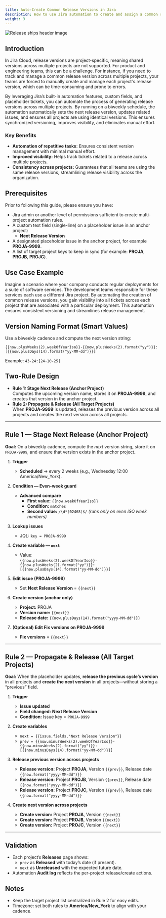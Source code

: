 ```yaml
---
title: Auto-Create Common Release Versions in Jira
description: How to use Jira automation to create and assign a common release version to multiple projects. 
weight: 3
---
```


![Release ships header image](/images/ship/ships.png)

## Introduction
In Jira Cloud, release versions are project-specific, meaning shared versions across multiple projects are not supported. For product and engineering teams, this can be a challenge. For instance, if you need to track and manage a common release version across multiple projects, your teams are forced to manually create and manage each project's release version, which can be time-consuming and prone to errors.

By leveraging Jira’s built-in automation features, custom fields, and placeholder tickets, you can automate the process of generating release versions across multiple projects. By running on a biweekly schedule, the automation automatically sets the next release version, updates related issues, and ensures all projects are using identical versions. This ensures synchronized versioning, improves visibility, and eliminates manual effort.

### Key Benefits
- **Automation of repetitive tasks:** Ensures consistent version management with minimal manual effort.
- **Improved visibility:** Helps track tickets related to a release across multiple projects.
- **Consistency across projects:** Guarantees that all teams are using the same release versions, streamlining release visibility across the organization.

## Prerequisites
Prior to following this guide, please ensure you have:
- Jira admin or another level of permissions sufficient to create multi-project automation rules.
- A custom text field (single-line) on a placeholder issue in an anchor project:
  - **Next Release Version**
- A designated placeholder issue in the anchor project, for example **PROJA-9999**.
- A list of target project keys to keep in sync (for example: **PROJA**, **PROJB**, **PROJC**).

## Use Case Example
Imagine a scenario where your company conducts regular deployments for a suite of software services. The development teams responsible for these services each use a different Jira project. By automating the creation of common release versions, you gain visibility into all tickets across each project that are associated with a particular deployment. This automation ensures consistent versioning and streamlines release management.

## Version Naming Format (Smart Values)
Use a biweekly cadence and compute the next version string:

```
{{now.plusWeeks(2).weekOfYearIso}}-{{now.plusWeeks(2).format("yy")}}:[{{now.plusDays(14).format("yy-MM-dd")}}]
```

Example: `43-24:[24-10-25]`

## Two-Rule Design
- **Rule 1: Stage Next Release (Anchor Project)**  
  Computes the upcoming version name, stores it on **PROJA-9999**, and creates that version in the anchor project.
- **Rule 2: Propagate & Release (All Target Projects)**  
  When **PROJA-9999** is updated, releases the previous version across all projects and creates the next version across all projects.

---

## Rule 1 — Stage Next Release (Anchor Project)

**Goal:** On a biweekly cadence, compute the *next* version string, store it on `PROJA-9999`, and ensure that version exists in the anchor project.

1. **Trigger**  
   - **Scheduled** → every 2 weeks (e.g., Wednesday 12:00 America/New_York).

2. **Condition — Even-week guard**  
   - **Advanced compare**  
     - **First value:** `{{now.weekOfYearIso}}`  
     - **Condition:** `matches`  
     - **Second value:** `/\d*[02468]$/`  *(runs only on even ISO week numbers)*

3. **Lookup issues**  
   - JQL: `key = PROJA-9999`

4. **Create variable — `next`**  
   - Value:  
     `{{now.plusWeeks(2).weekOfYearIso}}-{{now.plusWeeks(2).format("yy")}}:[{{now.plusDays(14).format("yy-MM-dd")}}]`

5. **Edit issue (PROJA-9999)**  
   - Set **Next Release Version** = `{{next}}`

6. **Create version (anchor only)**  
   - **Project:** PROJA  
   - **Version name:** `{{next}}`  
   - **Release date:** `{{now.plusDays(14).format("yyyy-MM-dd")}}`  

7. **(Optional) Edit Fix versions on PROJA-9999**  
   - **Fix versions** = `{{next}}`

---

## Rule 2 — Propagate & Release (All Target Projects)

**Goal:** When the placeholder updates, **release the previous cycle’s version** in all projects and **create the next version** in all projects—without storing a “previous” field.

1. **Trigger**  
   - **Issue updated**  
   - **Field changed:** **Next Release Version**  
   - **Condition:** Issue key = `PROJA-9999`

2. **Create variables**  
   - `next = {{issue.fields."Next Release Version"}}`  
   - `prev = {{now.minusWeeks(2).weekOfYearIso}}-{{now.minusWeeks(2).format("yy")}}:[{{now.minusDays(14).format("yy-MM-dd")}}]`  

3. **Release previous version across projects**   
   - **Release version:** Project **PROJA**, Version `{{prev}}`, Release date `{{now.format("yyyy-MM-dd")}}`  
   - **Release version:** Project **PROJB**, Version `{{prev}}`, Release date `{{now.format("yyyy-MM-dd")}}`  
   - **Release version:** Project **PROJC**, Version `{{prev}}`, Release date `{{now.format("yyyy-MM-dd")}}`  

4. **Create next version across projects**  
   - **Create version:** Project **PROJA**, Version `{{next}}`
   - **Create version:** Project **PROJB**, Version `{{next}}`  
   - **Create version:** Project **PROJC**, Version `{{next}}`
   
---

## Validation
- Each project’s **Releases** page shows:
  - `prev` as **Released** with today’s date (if present).
  - `next` as **Unreleased** with the expected future date.
- Automation **Audit log** reflects the per-project release/create actions.

## Notes
- Keep the target project list centralized in Rule 2 for easy edits.
- Timezone: set both rules to **America/New_York** to align with your cadence.